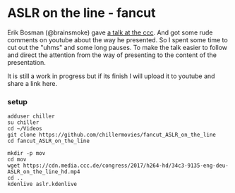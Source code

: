 # ASLR on the line - fancut

Erik Bosman (@brainsmoke) gave [a talk at the ccc](https://www.youtube.com/watch?v=ewe3-mUku94).
And got some rude comments on youtube about the way he presented. So I spent some time to cut out the "uhms" and some long pauses.
To make the talk easier to follow and direct the attention from the way of presenting to the content of the presentation.


It is still a work in progress but if its finish I will upload it to youtube and share a link here.

### setup
```
adduser chiller
su chiller
cd ~/Videos
git clone https://github.com/chillermovies/fancut_ASLR_on_the_line
cd fancut_ASLR_on_the_line

mkdir -p mov
cd mov
wget https://cdn.media.ccc.de/congress/2017/h264-hd/34c3-9135-eng-deu-ASLR_on_the_line_hd.mp4
cd ..
kdenlive aslr.kdenlive
```

